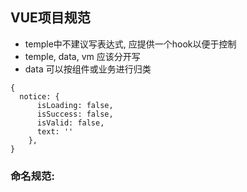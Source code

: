 ## VUE项目规范

* temple中不建议写表达式, 应提供一个hook以便于控制
* temple, data, vm 应该分开写
* data 可以按组件或业务进行归类

```
{
  notice: {
      isLoading: false,
      isSuccess: false,
      isValid: false,
      text: ''
    },
}
```

### 命名规范:
